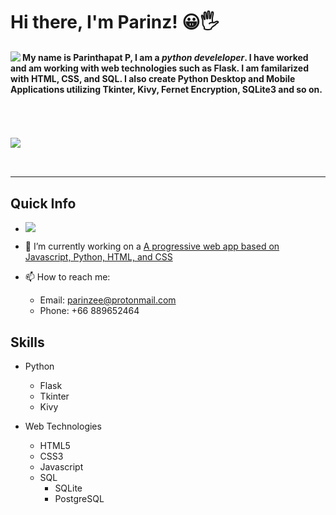 
# Hi there, I'm Parinz! 😀🖐
<a href="https://github.com/anuraghazra/github-readme-stats">
  <img align="left" src="https://github-readme-stats.vercel.app/api?username=parinz&count_private=true&show_icons=true" />
</a>


#### My name is **Parinthapat P**, I am a *python develeloper*. I have worked and am working with web technologies such as Flask. I am familarized with HTML, CSS, and SQL. I also create Python Desktop and Mobile Applications utilizing Tkinter, Kivy, Fernet Encryption, SQLite3 and so on.
<br/><br/><br/>
<a>
  <img align="left" src="https://github-readme-stats.vercel.app/api/top-langs/?username=Parinz&layout=compact" />
</a>

<br/>
<br/>
<hr>

## Quick Info
- ![](https://komarev.com/ghpvc/?username=Parinz) 
- 🔭 I’m currently working on a <a href='https://github.com/Parinz?tab=projects'>A progressive web app based on Javascript, Python, HTML, and CSS</a>

- 📫 How to reach me: 
  - Email: parinzee@protonmail.com
  - Phone: +66 889652464
  
## Skills
+ Python
  + Flask
  + Tkinter
  + Kivy


+ Web Technologies
  + HTML5
  + CSS3
  + Javascript
  + SQL
    + SQLite
    + PostgreSQL
  
